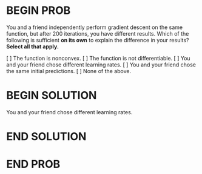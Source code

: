 # BEGIN PROB

You and a friend independently perform gradient descent
on the same function, but after 200 iterations, you have different
results. Which of the following is sufficient **on its own** to explain
the difference in your results? **Select all that apply.**

[ ] The function is nonconvex.
[ ] The function is not differentiable.
[ ] You and your friend chose different learning rates.
[ ] You and your friend chose the same initial predictions.
[ ] None of the above.

# BEGIN SOLUTION

You and your friend chose different learning rates.

# END SOLUTION

# END PROB